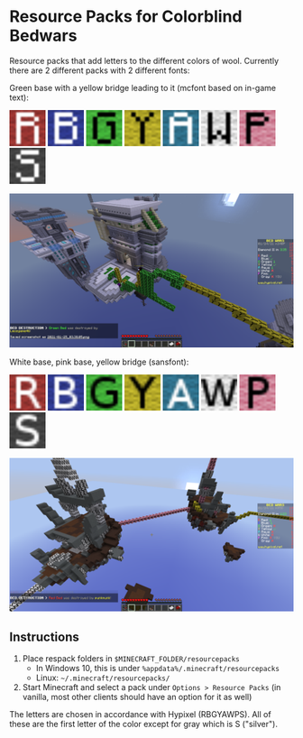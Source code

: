 Resource Packs for Colorblind Bedwars
=====================================

Resource packs that add letters to the different colors of wool.
Currently there are 2 different packs with 2 different fonts:

Green base with a yellow bridge leading to it (mcfont based on in-game text):

<img src="./respack-colorblind-bedwars-mcfont/assets/minecraft/textures/blocks/wool_colored_red.png" width="64"> <img src="./respack-colorblind-bedwars-mcfont/assets/minecraft/textures/blocks/wool_colored_blue.png" width="64">
<img src="./respack-colorblind-bedwars-mcfont/assets/minecraft/textures/blocks/wool_colored_lime.png" width="64">
<img src="./respack-colorblind-bedwars-mcfont/assets/minecraft/textures/blocks/wool_colored_yellow.png" width="64">
<img src="./respack-colorblind-bedwars-mcfont/assets/minecraft/textures/blocks/wool_colored_cyan.png" width="64">
<img src="./respack-colorblind-bedwars-mcfont/assets/minecraft/textures/blocks/wool_colored_white.png" width="64">
<img src="./respack-colorblind-bedwars-mcfont/assets/minecraft/textures/blocks/wool_colored_pink.png" width="64">
<img src="./respack-colorblind-bedwars-mcfont/assets/minecraft/textures/blocks/wool_colored_gray.png" width="64">

![](./png/mcfont1.png)

White base, pink base, yellow bridge (sansfont):

<img src="./respack-colorblind-bedwars-sansfont/assets/minecraft/textures/blocks/wool_colored_red.png" width="64"> <img src="./respack-colorblind-bedwars-sansfont/assets/minecraft/textures/blocks/wool_colored_blue.png" width="64">
<img src="./respack-colorblind-bedwars-sansfont/assets/minecraft/textures/blocks/wool_colored_lime.png" width="64">
<img src="./respack-colorblind-bedwars-sansfont/assets/minecraft/textures/blocks/wool_colored_yellow.png" width="64">
<img src="./respack-colorblind-bedwars-sansfont/assets/minecraft/textures/blocks/wool_colored_cyan.png" width="64">
<img src="./respack-colorblind-bedwars-sansfont/assets/minecraft/textures/blocks/wool_colored_white.png" width="64">
<img src="./respack-colorblind-bedwars-sansfont/assets/minecraft/textures/blocks/wool_colored_pink.png" width="64">
<img src="./respack-colorblind-bedwars-sansfont/assets/minecraft/textures/blocks/wool_colored_gray.png" width="64">

![](./png/sansfont1.png)


## Instructions

1. Place respack folders in `$MINECRAFT_FOLDER/resourcepacks`
    - In Windows 10, this is under `%appdata%/.minecraft/resourcepacks`
    - Linux: `~/.minecraft/resourcepacks/`
2. Start Minecraft and select a pack under `Options > Resource Packs`
    (in vanilla, most other clients should have an option for it as well)

The letters are chosen in accordance with Hypixel (RBGYAWPS).
All of these are the first letter of the color except for gray
    which is S ("silver").
